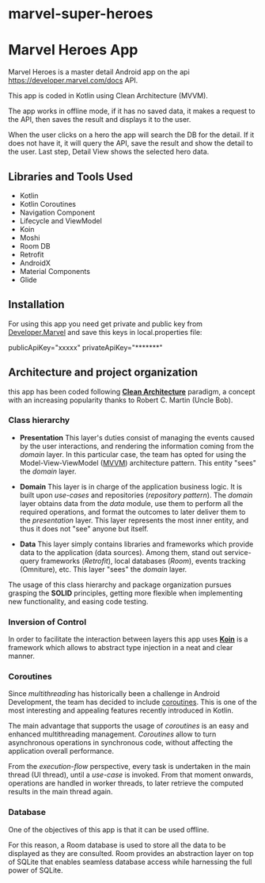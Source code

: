 # marvel-super-heroes

# Marvel Heroes App

Marvel Heroes is a master detail Android app on the api https://developer.marvel.com/docs API.

This app is coded in Kotlin using Clean Architecture (MVVM).

The app works in offline mode, if it has no saved data, it makes a request to the API, then saves the result and displays it to the user.

When the user clicks on a hero the app will search the DB for the detail.  If it does not have it, it will query the API, save the result and show the detail to the user.
Last step, Detail View shows the selected hero data.

## Libraries and Tools Used

- Kotlin
- Kotlin Coroutines
- Navigation Component
- Lifecycle and ViewModel
- Koin
- Moshi
- Room DB
- Retrofit
- AndroidX
- Material Components
- Glide


## Installation

For using this app you need get private and public key from [Developer.Marvel](https://developer.marvel.com/docs) and save this keys in local.properties file:


publicApiKey="xxxxx"
privateApiKey="*******"


## Architecture and project organization
this app has been coded following [**Clean Architecture**](https://blog.cleancoder.com/uncle-bob/2012/08/13/the-clean-architecture.html) paradigm, a concept with an increasing popularity thanks to Robert C. Martin (Uncle Bob).


### Class hierarchy

* **Presentation**
This layer's duties consist of managing the events caused by the user interactions, and rendering the information coming from the _domain_ layer. In this particular case, the team has opted for using the Model-View-ViewModel ([MVVM](https://proandroiddev.com/mvvm-architecture-viewmodel-and-livedata-part-1-604f50cda1)) architecture pattern. This entity "sees" the _domain_ layer.

* **Domain**
This layer is in charge of the application business logic. It is built upon _use-cases_ and repositories (_repository pattern_). The _domain_ layer obtains data from the _data_ module, use them to perform all the required operations, and format the outcomes to later deliver them to the _presentation_ layer. This layer represents the most inner entity, and thus it does not "see" anyone but itself.

* **Data**
This layer simply contains libraries and frameworks which provide data to the application (data sources). Among them, stand out service-query frameworks (_Retrofit_), local databases (_Room_), events tracking (Omniture), etc. This layer "sees" the _domain_ layer.

The usage of this class hierarchy and package organization pursues grasping the **SOLID** principles, getting more flexible when implementing new functionality, and easing code testing.
 
### Inversion of Control
In order to facilitate the interaction between layers this app uses **[Koin](https://www.raywenderlich.com/9457-dependency-injection-with-koin)** is a framework which allows to abstract type injection in a neat and clear manner. 

### Coroutines
Since _multithreading_ has historically been a challenge in Android Development, the team has decided to include [coroutines](https://codelabs.developers.google.com/codelabs/kotlin-coroutines/#0). This is one of the most interesting and appealing features recently introduced in Kotlin.

The main advantage that supports the usage of _coroutines_ is an easy and enhanced multithreading management. _Coroutines_  allow to turn asynchronous operations in synchronous code, without affecting the application overall performance.

From the _execution-flow_ perspective, every task is undertaken in the main thread (UI thread), until a _use-case_ is invoked. From that moment onwards, operations are handled in worker threads, to later retrieve the computed results in the main thread again.

### Database
One of the objectives of this app is that it can be used offline.

For this reason, a Room database is used to store all the data to be displayed as they are consulted. Room provides an abstraction layer on top of SQLite that enables seamless database access while harnessing the full power of SQLite.


